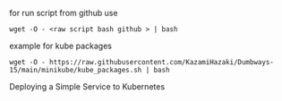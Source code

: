 for run script from github use 

```shell
wget -O - <raw script bash github > | bash
```


example for kube packages 

```shell
wget -O - https://raw.githubusercontent.com/KazamiHazaki/Dumbways-15/main/minikube/kube_packages.sh | bash
```



Deploying a Simple Service to Kubernetes


